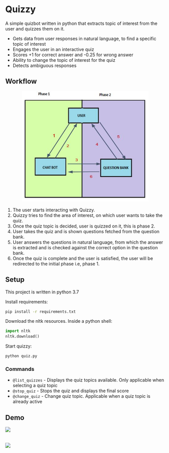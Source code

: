 # Quizzy

A simple quizbot written in python that extracts topic of interest from the user and quizzes them on it.
- Gets data from user responses in natural language, to find a specific topic of interest
- Engages the user in an interactive quiz
- Scores +1 for correct answer and -0.25 for wrong answer
- Ability to change the topic of interest for the quiz
- Detects ambiguous responses

## Workflow
<div align="center">
  <img src="screenshots/workflow.jpg" height=350 width=400>
</div>

1. The user starts interacting with Quizzy.
2. Quizzy tries to find the area of interest, on which user wants to take the quiz.
3. Once the quiz topic is decided, user is quizzed on it, this is phase 2.
4. User takes the quiz and is shown questions fetched from the question bank.
5. User answers the questions in natural language, from which the answer is extracted and is checked against the correct option in the question bank.
6. Once the quiz is complete and the user is satisfied, the user will be redirected to the initial phase i.e, phase 1.


## Setup
This project is written in python 3.7

Install requirements:
```bash
pip install -r requirements.txt
```

Download the nltk resources. Inside a python shell:
```python
import nltk
nltk.download()
```

Start quizzy:
```bash
python quiz.py
```

### Commands
- `@list_quizzes` - Displays the quiz topics available. Only applicable when selecting a quiz topic
- `@stop_quiz` - Stops the quiz and displays the final score
- `@change_quiz` - Change quiz topic. Applicable when a quiz topic is already active


## Demo
![](/screenshots/2.png?raw=true)
<br></br>

![](/screenshots/3.png?raw=true)

